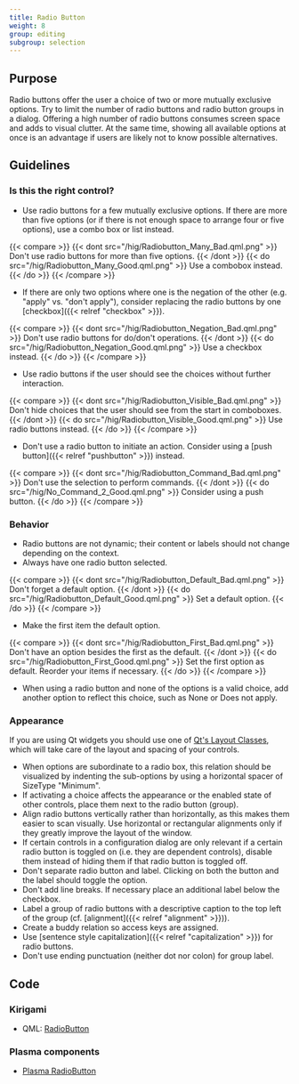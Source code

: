 ```yaml
---
title: Radio Button
weight: 8
group: editing
subgroup: selection
---
```


Purpose
-------

Radio buttons offer the user a choice of two or more mutually exclusive
options. Try to limit the number of radio buttons and radio button
groups in a dialog. Offering a high number of radio buttons consumes
screen space and adds to visual clutter. At the same time, showing all
available options at once is an advantage if users are likely not to
know possible alternatives.

Guidelines
----------

### Is this the right control?

-   Use radio buttons for a few mutually exclusive options. If there are
    more than five options (or if there is not enough space to arrange
    four or five options), use a combo box or list instead.

{{< compare >}}
{{< dont src="/hig/Radiobutton_Many_Bad.qml.png" >}}
Don't use radio buttons for more than five options.
{{< /dont >}}
{{< do src="/hig/Radiobutton_Many_Good.qml.png" >}}
Use a combobox instead.
{{< /do >}}
{{< /compare >}}

-   If there are only two options where one is the negation of the other
    (e.g. "apply" vs. "don't apply"), consider replacing the radio
    buttons by one [checkbox]({{< relref "checkbox" >}}).

{{< compare >}}
{{< dont src="/hig/Radiobutton_Negation_Bad.qml.png" >}}
Don't use radio buttons for do/don't operations.
{{< /dont >}}
{{< do src="/hig/Radiobutton_Negation_Good.qml.png" >}}
Use a checkbox instead.
{{< /do >}}
{{< /compare >}}

-   Use radio buttons if the user should see the choices without further
    interaction.

{{< compare >}}
{{< dont src="/hig/Radiobutton_Visible_Bad.qml.png" >}}
Don't hide choices that the user should see from the start in comboboxes.
{{< /dont >}}
{{< do src="/hig/Radiobutton_Visible_Good.qml.png" >}}
Use radio buttons instead.
{{< /do >}}
{{< /compare >}}

-   Don't use a radio button to initiate an action. Consider using a
    [push button]({{< relref "pushbutton" >}}) instead.

{{< compare >}}
{{< dont src="/hig/Radiobutton_Command_Bad.qml.png" >}}
Don't use the selection to perform commands.
{{< /dont >}}
{{< do src="/hig/No_Command_2_Good.qml.png" >}}
Consider using a push button.
{{< /do >}}
{{< /compare >}}

### Behavior

-   Radio buttons are not dynamic; their content or labels should not
    change depending on the context.
-   Always have one radio button selected.

{{< compare >}}
{{< dont src="/hig/Radiobutton_Default_Bad.qml.png" >}}
Don't forget a default option.
{{< /dont >}}
{{< do src="/hig/Radiobutton_Default_Good.qml.png" >}}
Set a default option.
{{< /do >}}
{{< /compare >}}

-   Make the first item the default option.

{{< compare >}}
{{< dont src="/hig/Radiobutton_First_Bad.qml.png" >}}
Don't have an option besides the first as the default.
{{< /dont >}}
{{< do src="/hig/Radiobutton_First_Good.qml.png" >}}
Set the first option as default. Reorder your items if
necessary.
{{< /do >}}
{{< /compare >}}

-   When using a radio button and none of the options is a valid choice,
    add another option to reflect this choice, such as None or Does not
    apply.

### Appearance

If you are using Qt widgets you should use one of [Qt's Layout
Classes](http://doc.qt.io/qt-5/layout.html), which will take care of the
layout and spacing of your controls.

-   When options are subordinate to a radio box, this relation should be
    visualized by indenting the sub-options by using a horizontal spacer
    of SizeType "Minimum".
-   If activating a choice affects the appearance or the enabled state
    of other controls, place them next to the radio button (group).
-   Align radio buttons vertically rather than horizontally, as this
    makes them easier to scan visually. Use horizontal or rectangular
    alignments only if they greatly improve the layout of the window.
-   If certain controls in a configuration dialog are only relevant if a
    certain radio button is toggled on (i.e. they are dependent
    controls), disable them instead of hiding them if that radio button
    is toggled off.
-   Don't separate radio button and label. Clicking on both the button
    and the label should toggle the option.
-   Don't add line breaks. If necessary place an additional label below
    the checkbox.
-   Label a group of radio buttons with a descriptive caption to the top
    left of the group (cf.
    [alignment]({{< relref "alignment" >}})).
-   Create a buddy relation so access keys are assigned.
-   Use
    [sentence style capitalization]({{< relref "capitalization" >}})
    for radio buttons.
-   Don't use ending punctuation (neither dot nor colon) for group
    label.

Code
----

### Kirigami

- QML: [RadioButton](https://doc.qt.io/qt-5/qml-qtquick-controls-radiobutton.html)

### Plasma components

- [Plasma RadioButton](docs:plasma;org::kde::plasma::components::RadioButton)
